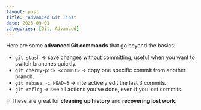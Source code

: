```yaml
---
layout: post
title: "Advanced Git Tips"
date: 2025-09-01
categories: [Git, Advanced]
---
```


Here are some **advanced Git commands** that go beyond the basics:

- `git stash` → save changes without committing, useful when you want to switch branches quickly.  
- `git cherry-pick <commit>` → copy one specific commit from another branch.  
- `git rebase -i HEAD~3` → interactively edit the last 3 commits.  
- `git reflog` → see all actions you’ve done, even if you lost commits.  

💡 These are great for **cleaning up history** and **recovering lost work**.
